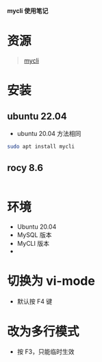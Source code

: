 **mycli 使用笔记**



# 资源
> [mycli](https://github.com/dbcli/mycli)


# 安装
## ubuntu 22.04 
- ubuntu 20.04 方法相同
  
```bash
sudo apt install mycli
```

## rocy 8.6 

```bash

```


# 环境
- Ubuntu 20.04
- MySQL 版本
- MyCLI 版本
- 


# 切换为 vi-mode
- 默认按 F4 键


# 改为多行模式
- 按 F3，只能临时生效
